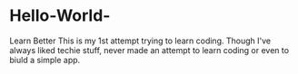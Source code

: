 # Hello-World-
Learn Better 
This is my 1st attempt trying to learn coding. Though I've always liked techie stuff, never made an attempt to learn coding or even to biuld a simple app. 
